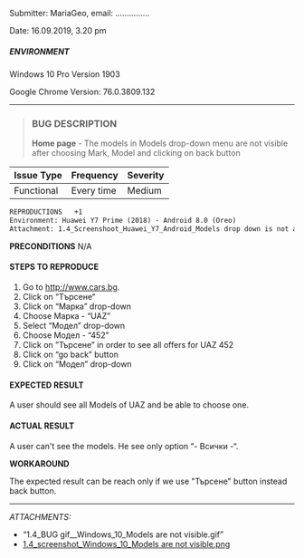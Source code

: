 Submitter: 
MariaGeo, email: ……………

Date: 
16.09.2019, 3.20 pm

##### ENVIRONMENT #####

Windows 10 Pro
Version 1903

Google Chrome
Version: 76.0.3809.132 

---------------------------------

> ### BUG DESCRIPTION ###
> __Home page__ - The models in Models drop-down menu are not visible after choosing Mark, Model and clicking on back button 


| Issue Type |Frequency  | Severity |
| --- |        --- | --- |
| Functional | Every time | Medium |


```` html 
REPRODUCTIONS   +1
Environment: Huawei Y7 Prime (2018) - Android 8.0 (Oreo)
Attachment: 1.4_Screenshoot_Huawei_Y7_Android_Models drop down is not avaliable.jpg
````
__PRECONDITIONS__
N/A

#### STEPS TO REPRODUCE ####

1.  Go to http://www.cars.bg.
2.	Click on “Tърсене“
3.	Click on “Марка” drop-down
4.	Choose Марка -  “UAZ”
5.	Select “Модел” drop-down
6.	Choose Модел -  “452”
7.	Click on ”Търсене” in order to see all offers for UAZ 452
8.	Click on “go back” button
9.	Click on “Модел” drop-down

#### EXPECTED RESULT ####
A user should see all Models of UAZ and be able to choose one.

#### ACTUAL RESULT ####
A user can't see the models. He see  only option “- Всички -“. 

__WORKAROUND__

The expected result can be reach only if we use "Търсене" button instead back button.

-----------------------------
_ATTACHMENTS:_

- “1.4_BUG gif__Windows_10_Models are not visible.gif” 
- [1.4_screenshot_Windows_10_Models are not visible.png](https://github.com/MariaGeo/QA-cars.bg/blob/Update/1.4_screenshot_Windows_10_Models%20are%20not%20visible.png) 


 


